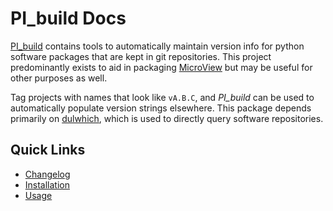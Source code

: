 # PI_build Docs

[PI_build](index.md) contains tools to automatically maintain version info for python
software packages that are kept in git repositories.  This project predominantly exists to aid
in packaging [MicroView](http://microview.parallax-innovations.com) but may be useful for other purposes as well.

Tag projects with names that look like
`vA.B.C`, and *PI_build* can be used to automatically populate version strings elsewhere.  This package
depends primarily on  [dulwhich](https://www.dulwich.io/), which is used to directly query software repositories.

## Quick Links

* [Changelog](changelog.md)
* [Installation](install.md)
* [Usage](usage.md)
